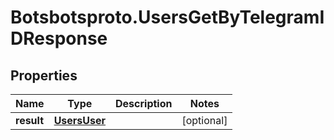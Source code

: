 # Botsbotsproto.UsersGetByTelegramIDResponse

## Properties
Name | Type | Description | Notes
------------ | ------------- | ------------- | -------------
**result** | [**UsersUser**](UsersUser.md) |  | [optional] 
